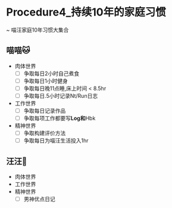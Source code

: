 # Procedure4_持续10年的家庭习惯
~ 喵汪家庭10年习惯大集合

## 喵喵🐱
- 肉体世界
    + [ ] 争取每日2小时自己煮食
    + [ ] 争取每日1小时健身
    + [ ] 争取每日晚11点睡,床上时间 < 8.5hr
    + [ ] 争取每日.5小时记录Nt/Run日志
- 工作世界
    + [ ] 争取每日记录作品
    + [ ] 争取每项工作都要写**Log和**Hbk
- 精神世界
    + [ ] 争取构建评价方法
    + [ ] 争取每日为喵汪生活投入1hr

## 汪汪🐶
- 肉体世界
- 工作世界
- 精神世界
    + [ ] 男神优点日记
